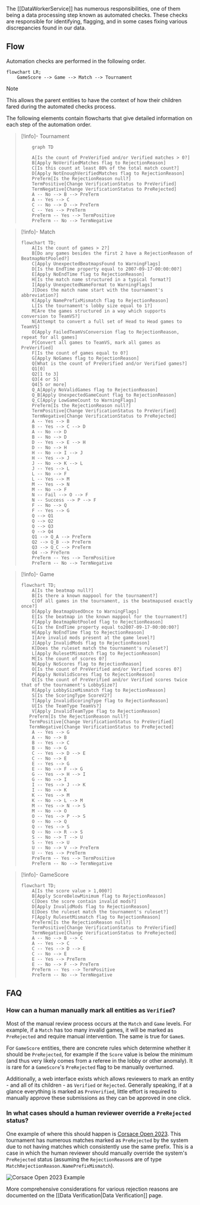 The [[DataWorkerService]] has numerous responsibilities, one of them being a data processing step known as automated checks. These checks are responsible for identifying, flagging, and in some cases fixing various discrepancies found in our data.

## Flow

Automation checks are performed in the following order.

```mermaid
flowchart LR;
    GameScore --> Game --> Match --> Tournament
```

> [!note]
> This allows the parent entities to have the context of how their children fared during the automated checks process.

The following elements contain flowcharts that give detailed information on each step of the automation order.

> [!info]- Tournament
>
> ```mermaid
>     graph TD
>
>     A[Is the count of PreVerified and/or Verified matches > 0?]
>     B[Apply NoVerifiedMatches flag to RejectionReason]
>     C[Is this count at least 80% of the total match count?]
>     D[Apply NotEnoughVerifiedMatches flag to RejectionReason]
>     PreTerm[Is the RejectionReason null?]
>     TermPositive[Change VerificationStatus to PreVerified]
>     TermNegative[Change VerificationStatus to PreRejected]
>     A -- No --> B --> PreTerm
>     A -- Yes --> C
>     C -- No --> D --> PreTerm
>     C -- Yes --> PreTerm
>     PreTerm -- Yes --> TermPositive
>     PreTerm -- No --> TermNegative
> ```

> [!info]- Match
>
> ```mermaid
> flowchart TD;
>     A[Is the count of games > 2?]
>     B[Do any games besides the first 2 have a RejectionReason of BeatmapNotPooled?]
>     C[Apply UnexpectedBeatmapsFound to WarningFlags]
>     D[Is the EndTime property equal to 2007-09-17-00:00:00?]
>     E[Apply NoEndTime flag to RejectionReason]
>     H[Is the match name structured in a typical format?]
>     I[Apply UnexpectedNameFormat to WarningFlags]
>     J[Does the match name start with the tournament's abbreviation?]
>     K[Apply NamePrefixMismatch flag to RejectionReason]
>     L[Is the tournament's lobby size equal to 1?]
>     M[Are the games structured in a way which supports conversion to TeamVS?]
>     N[Attempt to convert a full set of Head to Head games to TeamVS]
>     O[Apply FailedTeamVsConversion flag to RejectionReason, repeat for all games]
>     P[Convert all games to TeamVS, mark all games as PreVerified]
>     F[Is the count of games equal to 0?]
>     G[Apply NoGames flag to RejectionReason]
>     Q[What is the count of PreVerified and/or Verified games?]
>     Q1[0]
>     Q2[1 to 3]
>     Q3[4 or 5]
>     Q4[5 or more]
>     Q_A[Apply NoValidGames flag to RejectionReason]
>     Q_B[Apply UnexpectedGameCount flag to RejectionReason]
>     Q_C[Apply LowGameCount to WarningFlags]
>     PreTerm[Is the RejectionReason null?]
>     TermPositive[Change VerificationStatus to PreVerified]
>     TermNegative[Change VerificationStatus to PreRejected]
>     A -- Yes --> B
>     B -- Yes --> C --> D
>     A -- No --> D
>     B -- No --> D
>     D -- Yes --> E --> H
>     D -- No --> H
>     H -- No --> I --> J
>     H -- Yes --> J
>     J -- No --> K --> L
>     J -- Yes --> L
>     L -- No --> F
>     L -- Yes --> M
>     M -- Yes --> N
>     M -- No --> F
>     N -- Fail --> O --> F
>     N -- Success --> P --> F
>     F -- No --> Q
>     F -- Yes --> G
>     Q --> Q1
>     Q --> Q2
>     Q --> Q3
>     Q --> Q4
>     Q1 --> Q_A --> PreTerm
>     Q2 --> Q_B --> PreTerm
>     Q3 --> Q_C --> PreTerm
>     Q4 --> PreTerm
>     PreTerm -- Yes --> TermPositive
>     PreTerm -- No --> TermNegative
> ```

> [!info]- Game
>
> ```mermaid
> flowchart TD;
>     A[Is the beatmap null?]
>     B[Is there a known mappool for the tournament?]
>     C[Of all games in the tournament, is the beatmapused exactly once?]
>     D[Apply BeatmapUsedOnce to WarningFlags]
>     E[Is the beatmap in the known mappool for the tournament?]
>     F[Apply BeatmapNotPooled flag to RejectionReason]
>     G[Is the EndTime property equal to2007-09-17-00:00:00?]
>     H[Apply NoEndTime flag to RejectionReason]
>     I[Are invalid mods present at the game level?]
>     J[Apply InvalidMods flag to RejectionReason]
>     K[Does the ruleset match the tournament's ruleset?]
>     L[Apply RulesetMismatch flag to RejectionReason]
>     M[Is the count of scores 0?]
>     N[Apply NoScores flag to RejectionReason]
>     O[Is the count of PreVerified and/or Verified scores 0?]
>     P[Apply NoValidScores flag to RejectionReason]
>     Q[Is the count of PreVerified and/or Verified scores twice that of the tournament's LobbySize?]
>     R[Apply LobbySizeMismatch flag to RejectionReason]
>     S[Is the ScoringType ScoreV2?]
>     T[Apply InvalidScoringType flag to RejectionReason]
>     U[Is the TeamType TeamVs?]
>     V[Apply InvalidTeamType flag to RejectionReason]
>    PreTerm[Is the RejectionReason null?]
>    TermPositive[Change VerificationStatus to PreVerified]
>    TermNegative[Change VerificationStatus to PreRejected]
>     A -- Yes --> G
>     A -- No --> B
>     B -- Yes --> C
>     B -- No --> G
>     C -- Yes --> D --> E
>     C -- No --> E
>     E -- Yes --> G
>     E -- No --> F --> G
>     G -- Yes --> H --> I
>     G -- No --> I
>     I -- Yes --> J --> K
>     I -- No --> K
>     K -- Yes --> M
>     K -- No --> L --> M
>     M -- Yes --> N --> S
>     M -- No --> O
>     O -- Yes --> P --> S
>     O -- No --> Q
>     Q -- Yes --> S
>     Q -- No --> R --> S
>     S -- No --> T --> U
>     S -- Yes --> U
>     U -- No --> V --> PreTerm
>     U -- Yes --> PreTerm
>     PreTerm -- Yes --> TermPositive
>     PreTerm -- No --> TermNegative
> ```

> [!info]- GameScore
>
> ```mermaid
> flowchart TD;
>     A[Is the score value > 1,000?]
>     B[Apply ScoreBelowMinimum flag to RejectionReason]
>     C[Does the score contain invalid mods?]
>     D[Apply InvalidMods flag to RejectionReason]
>     E[Does the ruleset match the tournament's ruleset?]
>     F[Apply RulesetMismatch flag to RejectionReason]
>     PreTerm[Is the RejectionReason null?]
>     TermPositive[Change VerificationStatus to PreVerified]
>     TermNegative[Change VerificationStatus to PreRejected]
>     A -- No --> B --> C
>     A -- Yes --> C
>     C -- Yes --> D --> E
>     C -- No --> E
>     E -- Yes --> PreTerm
>     E -- No --> F --> PreTerm
>     PreTerm -- Yes --> TermPositive
>     PreTerm -- No --> TermNegative
> ```

## FAQ

### How can a human manually mark all entities as `Verified`?

Most of the manual review process occurs at the `Match` and `Game` levels. For example, if a `Match` has too many invalid games, it will be marked as `PreRejected` and require manual intervention. The same is true for `Game`s.

For `GameScore` entities, there are concrete rules which determine whether it should be `PreRejected`, for example if the `Score` value is below the minimum (and thus very likely comes from a referee in the lobby or other anomaly). It is rare for a `GameScore`'s `PreRejected` flag to be manually overturned.

Additionally, a web interface exists which allows reviewers to mark an entity - and all of its children - as `Verified` or `Rejected`. Generally speaking, if at a glance everything is marked as `PreVerified`, little effort is required to manually approve these submissions as they can be approved in one click.

### In what cases should a human reviewer override a `PreRejected` status?

One example of where this should happen is [Corsace Open 2023](https://osu.ppy.sh/community/forums/topics/1794106?n=1). This tournament has numerous matches marked as `PreRejected` by the system due to not having matches which consistently use the same prefix. This is a case in which the human reviewer should manually override the system's `PreRejected` status (assuming the `RejectionReason`s are of type `MatchRejectionReason.NamePrefixMismatch`).

![Corsace Open 2023 Example](co23-example.png)

More comprehensive considerations for various rejection reasons are documented on the [[Data Verification|Data Verification]] page.
